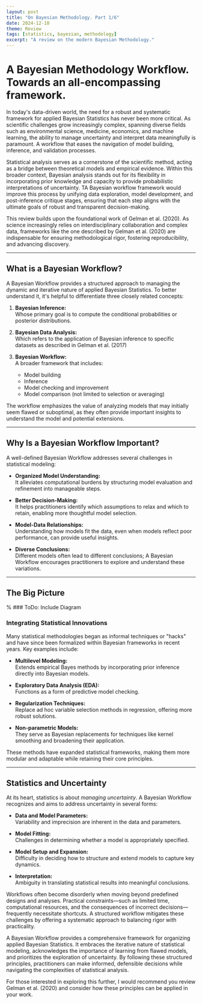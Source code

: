 ```yaml
---
layout: post
title: "On Bayesian Methodology. Part 1/6"
date: 2024-12-10
theme: Review
tags: [statistics, bayesian, methodology]
excerpt: "A review on the modern Bayesian Methodology."
---
```


# A Bayesian Methodology Workflow. Towards an all-encompassing framework. 

In today's data-driven world, the need for a robust and systematic framework for applied Bayesian Statistics has never been more critical. As scientific challenges grow increasingly complex, spanning diverse fields such as environmental science, medicine, economics, and machine learning, the ability to manage uncertainty and interpret data meaningfully is paramount. A workflow that eases the navigation of model building, inference, and validation processes.

Statistical analysis serves as a cornerstone of the scientific method, acting as a bridge between theoretical models and empirical evidence. Within this broader context, Bayesian analysis stands out for its flexibility in incorporating prior knowledge and capacity to provide probabilistic interpretations of uncertainty. TA Bayesian workflow framework would improve this process by unifying data exploration, model development, and post-inference critique stages, ensuring that each step aligns with the ultimate goals of robust and transparent decision-making.

This review builds upon the foundational work of Gelman et al. (2020). As science increasingly relies on interdisciplinary collaboration and complex data, frameworks like the one described by Gelman et al. (2020) are indispensable for ensuring methodological rigor, fostering reproducibility, and advancing discovery.

---

## What is a Bayesian Workflow?

A Bayesian Workflow provides a structured approach to managing the dynamic and iterative nature of applied Bayesian Statistics. To better understand it, it's helpful to differentiate three closely related concepts:

1. **Bayesian Inference:**  
   Whose primary goal is to compute the conditional probabilities or posterior distributions.

2. **Bayesian Data Analysis:**  
   Which refers to the application of Bayesian inference to specific datasets as described in Gelman et al. (2017)

3. **Bayesian Workflow:**  
   A broader framework that includes:
   - Model building
   - Inference
   - Model checking and improvement
   - Model comparison (not limited to selection or averaging)

The workflow emphasizes the value of analyzing models that may initially seem flawed or suboptimal, as they often provide important insights to understand the model and potential extensions. 

---

## Why Is a Bayesian Workflow Important?

A well-defined Bayesian Workflow addresses several challenges in statistical modeling:

- **Organized Model Understanding:**  
  It alleviates computational burdens by structuring model evaluation and refinement into manageable steps.

- **Better Decision-Making:**  
  It helps practitioners identify which assumptions to relax and which to retain, enabling more thoughtful model selection.

- **Model-Data Relationships:**  
  Understanding how models fit the data, even when models reflect poor performance, can provide useful insights.

- **Diverse Conclusions:**  
  Different models often lead to different conclusions; A Bayesian Workflow encourages practitioners to explore and understand these variations.

---

## The Big Picture

% ### ToDo: Include Diagram  

### Integrating Statistical Innovations  
Many statistical methodologies began as informal techniques or "hacks" and have since been formalized within Bayesian frameworks in recent years. Key examples include:

- **Multilevel Modeling:**  
  Extends empirical Bayes methods by incorporating prior inference directly into Bayesian models.

- **Exploratory Data Analysis (EDA):**  
  Functions as a form of predictive model checking.

- **Regularization Techniques:**  
  Replace ad hoc variable selection methods in regression, offering more robust solutions.

- **Non-parametric Models:**  
  They serve as Bayesian replacements for techniques like kernel smoothing and broadening their application.

These methods have expanded statistical frameworks, making them more modular and adaptable while retaining their core principles.

---

## Statistics and Uncertainty

At its heart, statistics is about *managing uncertainty*. A Bayesian Workflow recognizes and aims to address uncertainty in several forms:

- **Data and Model Parameters:**  
  Variability and imprecision are inherent in the data and parameters.

- **Model Fitting:**  
  Challenges in determining whether a model is appropriately specified.

- **Model Setup and Expansion:**  
  Difficulty in deciding how to structure and extend models to capture key dynamics.

- **Interpretation:**  
  Ambiguity in translating statistical results into meaningful conclusions.

Workflows often become disorderly when moving beyond predefined designs and analyses. Practical constraints—such as limited time, computational resources, and the consequences of incorrect decisions—frequently necessitate shortcuts. A structured workflow mitigates these challenges by offering a systematic approach to balancing rigor with practicality.

A Bayesian Workflow provides a comprehensive framework for organizing applied Bayesian Statistics. It embraces the iterative nature of statistical modeling, acknowledges the importance of learning from flawed models, and prioritizes the exploration of uncertainty. By following these structured principles, practitioners can make informed, defensible decisions while navigating the complexities of statistical analysis.

For those interested in exploring this further, I would recommend you review Gelman et al. (2020) and consider how these principles can be applied in your work. 






